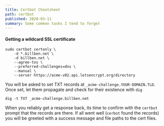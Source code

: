 ```yaml
---
title: Certbot Cheatsheet
path: certbot
published: 2020-03-11
summary: Some common tasks I tend to forget
---
```



#### Getting a wildcard SSL certificate
```
sudo certbot certonly \
	-d *.billben.net \
	-d billben.net \
	--agree-tos \
	--preferred-challenges=dns \
	--manual \
	--server https://acme-v02.api.letsencrypt.org/directory
```
You will be asked to set TXT records at `_acme-challenge.YOUR-DOMAIN.TLD`.
Once set, let them propagate and check for their existence with `dig`
```
dig -t TXT _acme-challenge.billben.net
```
When you reliably get a response back, its time to confirm with the `certbot` prompt that the records are there. If all
went well (`cerbot` found the records) you will be greeted with a success message and file paths to the cert files.
